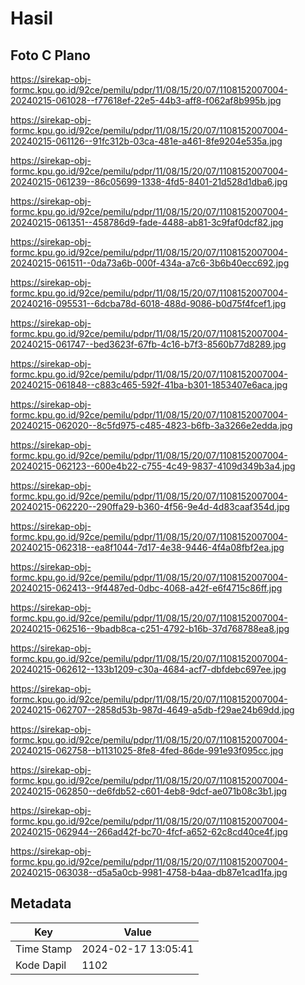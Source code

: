 # Hasil

## Foto C Plano

https://sirekap-obj-formc.kpu.go.id/92ce/pemilu/pdpr/11/08/15/20/07/1108152007004-20240215-061028--f77618ef-22e5-44b3-aff8-f062af8b995b.jpg

https://sirekap-obj-formc.kpu.go.id/92ce/pemilu/pdpr/11/08/15/20/07/1108152007004-20240215-061126--91fc312b-03ca-481e-a461-8fe9204e535a.jpg

https://sirekap-obj-formc.kpu.go.id/92ce/pemilu/pdpr/11/08/15/20/07/1108152007004-20240215-061239--86c05699-1338-4fd5-8401-21d528d1dba6.jpg

https://sirekap-obj-formc.kpu.go.id/92ce/pemilu/pdpr/11/08/15/20/07/1108152007004-20240215-061351--458786d9-fade-4488-ab81-3c9faf0dcf82.jpg

https://sirekap-obj-formc.kpu.go.id/92ce/pemilu/pdpr/11/08/15/20/07/1108152007004-20240215-061511--0da73a6b-000f-434a-a7c6-3b6b40ecc692.jpg

https://sirekap-obj-formc.kpu.go.id/92ce/pemilu/pdpr/11/08/15/20/07/1108152007004-20240216-095531--6dcba78d-6018-488d-9086-b0d75f4fcef1.jpg

https://sirekap-obj-formc.kpu.go.id/92ce/pemilu/pdpr/11/08/15/20/07/1108152007004-20240215-061747--bed3623f-67fb-4c16-b7f3-8560b77d8289.jpg

https://sirekap-obj-formc.kpu.go.id/92ce/pemilu/pdpr/11/08/15/20/07/1108152007004-20240215-061848--c883c465-592f-41ba-b301-1853407e6aca.jpg

https://sirekap-obj-formc.kpu.go.id/92ce/pemilu/pdpr/11/08/15/20/07/1108152007004-20240215-062020--8c5fd975-c485-4823-b6fb-3a3266e2edda.jpg

https://sirekap-obj-formc.kpu.go.id/92ce/pemilu/pdpr/11/08/15/20/07/1108152007004-20240215-062123--600e4b22-c755-4c49-9837-4109d349b3a4.jpg

https://sirekap-obj-formc.kpu.go.id/92ce/pemilu/pdpr/11/08/15/20/07/1108152007004-20240215-062220--290ffa29-b360-4f56-9e4d-4d83caaf354d.jpg

https://sirekap-obj-formc.kpu.go.id/92ce/pemilu/pdpr/11/08/15/20/07/1108152007004-20240215-062318--ea8f1044-7d17-4e38-9446-4f4a08fbf2ea.jpg

https://sirekap-obj-formc.kpu.go.id/92ce/pemilu/pdpr/11/08/15/20/07/1108152007004-20240215-062413--9f4487ed-0dbc-4068-a42f-e6f4715c86ff.jpg

https://sirekap-obj-formc.kpu.go.id/92ce/pemilu/pdpr/11/08/15/20/07/1108152007004-20240215-062516--9badb8ca-c251-4792-b16b-37d768788ea8.jpg

https://sirekap-obj-formc.kpu.go.id/92ce/pemilu/pdpr/11/08/15/20/07/1108152007004-20240215-062612--133b1209-c30a-4684-acf7-dbfdebc697ee.jpg

https://sirekap-obj-formc.kpu.go.id/92ce/pemilu/pdpr/11/08/15/20/07/1108152007004-20240215-062707--2858d53b-987d-4649-a5db-f29ae24b69dd.jpg

https://sirekap-obj-formc.kpu.go.id/92ce/pemilu/pdpr/11/08/15/20/07/1108152007004-20240215-062758--b1131025-8fe8-4fed-86de-991e93f095cc.jpg

https://sirekap-obj-formc.kpu.go.id/92ce/pemilu/pdpr/11/08/15/20/07/1108152007004-20240215-062850--de6fdb52-c601-4eb8-9dcf-ae071b08c3b1.jpg

https://sirekap-obj-formc.kpu.go.id/92ce/pemilu/pdpr/11/08/15/20/07/1108152007004-20240215-062944--266ad42f-bc70-4fcf-a652-62c8cd40ce4f.jpg

https://sirekap-obj-formc.kpu.go.id/92ce/pemilu/pdpr/11/08/15/20/07/1108152007004-20240215-063038--d5a5a0cb-9981-4758-b4aa-db87e1cad1fa.jpg


## Metadata

| Key        | Value               |
| ---------- | ------------------- |
| Time Stamp | 2024-02-17 13:05:41 |
| Kode Dapil | 1102                |



